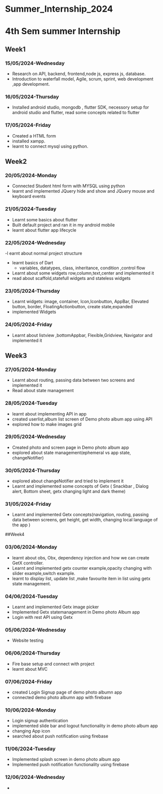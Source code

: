 # Summer_Internship_2024
# 4th Sem summer Internship
## Week1
### 15/05/2024-Wednesday
- Research on API, backend, frontend,node js, express js, database.
- Introduction to waterfall model, Agile, scrum, sprint,  web development ,app development.

### 16/05/2024-Thursday
- Installed android studio, mongodb , flutter SDK, necessory setup for android studio and 
 flutter, read some concepts related to flutter

 ### 17/05/2024-Friday
- Created a HTML form
- installed  xampp.
- learnt  to connect mysql using python.

## Week2
### 20/05/2024-Monday
- Connected Student html form with MYSQL using python
- learnt and  implemented JQuery hide and show and JQuery mouse and keyboard events

### 21/05/2024-Tuesday
- Learnt some basics about flutter 
- Built default project and ran it in my android mobile
- learnt about flutter app lifecycle

### 22/05/2024-Wednesday
-l earnt about normal project structure  
- learnt basics of Dart 
  - variables, datatypes, class, inheritance, condition ,control flow
- Learnt about some widgets row,column,text,center and implemented it
- read about scaffold,statefull widgets and stateless widgets

### 23/05/2024-Thursday
 - Learnt widgets:
    image, container, Icon,Iconbutton, AppBar, Elevated button, border, FloatingActionbutton, create state,expanded 
- implemented Widgets

### 24/05/2024-Friday
- Learnt about listview ,bottomAppbar, Flexible,Gridview, Navigator and implemented it

## Week3
### 27/05/2024-Monday
- Learnt about routing, passing data between two screens and implemented it
- Read about state management

### 28/05/2024-Tuesday
- learnt about implementing API in app
- created userlist,album list screen of Demo photo album app using API
- explored how to make images grid

### 29/05/2024-Wednesday
- Created photo and screen page in Demo photo album app
- explored about state management(ephemeral vs app state, changeNotifier)

### 30/05/2024-Thursday
- explored about changeNotifier and tried to implement it
- Learnt and implemented some concepts of Getx ( Snackbar , Dialog alert,  Bottom sheet, getx changing  light and dark theme)

### 31/05/2024-Friday
- Learnt and implemented Getx concepts(navigation, routing, passing data between screens, get height, get width, changing local language of the app )

##Week4
### 03/06/2024-Monday
- learnt about  obs, Obx, dependency injection and how we can create GetX controller. 
- Learnt and implemented getx counter example,opacity changing  with slider example,switch 
 example.
- learnt to display list, update list ,make favourite item in list using getx state 
 management. 

### 04/06/2024-Tuesday
- Learnt and implemented Getx image picker 
- Implemented Getx statemanagement in Demo photo Album app
- Login with rest API using Getx

### 05/06/2024-Wednesday
- Website testing

### 06/06/2024-Thursday
- Fire base setup and connect with project
- learnt about MVC 

### 07/06/2024-Friday
- created Login Signup page of demo photo albumn app
- connected demo photo albumn app with firebase

### 10/06/2024-Monday
- Login signup authentication 
- implemented slide bar and logout functionality in demo photo album app
- changing App icon
- searched about push notification using firebase 

### 11/06/2024-Tuesday
- Implemented splash screen in demo photo album app
- Implemented push notification functionality using firebase

### 12/06/2024-Wednesday
-
